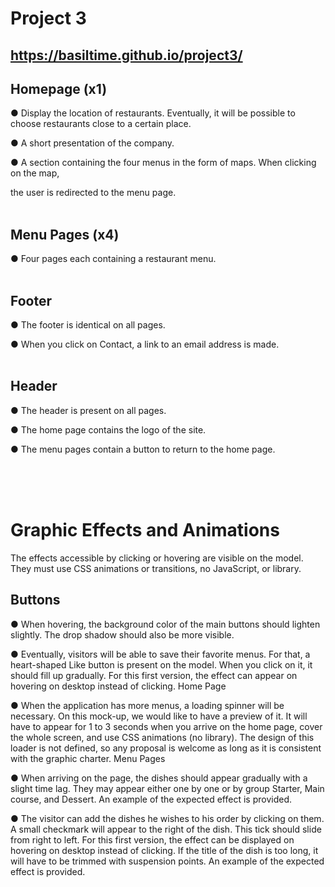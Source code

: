 Project 3
============

https://basiltime.github.io/project3/
-------------------------------------

**Homepage (x1)** 
-----------------
● Display the location of restaurants. Eventually, it will be possible to choose restaurants close to a certain place.

● A short presentation of the company.

● A section containing the four menus in the form of maps. When clicking on the map,

the user is redirected to the menu page.
<br>
<br>

**Menu Pages (x4)**
-------------------
● Four pages each containing a restaurant menu. 
<br>
<br>

**Footer**
----------
● The footer is identical on all pages.

● When you click on Contact, a link to an email address is made.
<br>
<br>

**Header**
----------
● The header is present on all pages.

● The home page contains the logo of the site.

● The menu pages contain a button to return to the home page.

<br>
<br>
<br>

Graphic Effects and Animations
==============================

The effects accessible by clicking or hovering are visible on the model. They must use CSS animations or transitions, no JavaScript, or library.

**Buttons**
-----------
● When hovering, the background color of the main buttons should lighten slightly. The drop shadow should also be more visible.

● Eventually, visitors will be able to save their favorite menus. For that, a heart-shaped Like button is present on the model. When you click on it, it should fill up gradually. For this first version, the effect can appear on hovering on desktop instead of clicking.
Home Page

● When the application has more menus, a loading spinner will be necessary. On this mock-up, we would like to have a preview of it. It will have to appear for 1 to 3 seconds when you arrive on the home page, cover the whole screen, and use CSS animations (no library). The design of this loader is not defined, so any proposal is welcome as long as it is consistent with the graphic charter.
Menu Pages

● When arriving on the page, the dishes should appear gradually with a slight time lag. They may appear either one by one or by group Starter, Main course, and Dessert. An example of the expected effect is provided.

● The visitor can add the dishes he wishes to his order by clicking on them. A small checkmark will appear to the right of the dish. This tick should slide from right to left. For this first version, the effect can be displayed on hovering on desktop instead of clicking. If the title of the dish is too long, it will have to be trimmed with suspension points. An example of the expected effect is provided.
